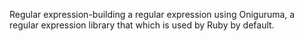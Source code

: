 Regular expression-building a regular expression using Oniguruma, a regular expression library that which is used by Ruby by default.
